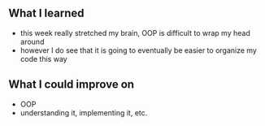 ## What I learned
- this week really stretched my brain, OOP is difficult to wrap my head around
- however I do see that it is going to eventually be easier to organize my code this way

## What I could improve on
- OOP
- understanding it, implementing it, etc.  

